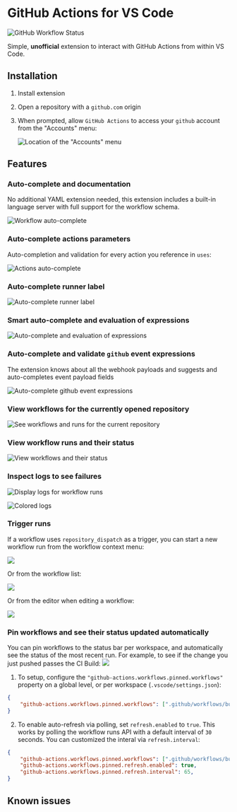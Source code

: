 # GitHub Actions for VS Code

![GitHub Workflow Status](https://img.shields.io/github/workflow/status/cschleiden/vscode-github-actions/Build)

Simple, **unofficial** extension to interact with GitHub Actions from within VS Code.

## Installation

1. Install extension
2. Open a repository with a `github.com` origin
3. When prompted, allow `GitHub Actions` to access your `github` account from the "Accounts" menu:

    ![Location of the "Accounts" menu](https://user-images.githubusercontent.com/2201819/106392564-413ae880-63a7-11eb-8b67-d06c1eede4ea.png)

## Features

### Auto-complete and documentation

No additional YAML extension needed, this extension includes a built-in language server with full support for the workflow schema.

![Workflow auto-complete](https://github.com/cschleiden/vscode-github-actions/raw/HEAD/./media/workflow-auto-complete.gif)

### Auto-complete actions parameters

Auto-completion and validation for every action you reference in `uses`:

![Actions auto-complete](https://github.com/cschleiden/vscode-github-actions/raw/HEAD/./media/actions-auto-complete.gif)

### Auto-complete runner label

![Auto-complete runner label](https://github.com/cschleiden/vscode-github-actions/raw/HEAD/./media/runs-on-auto-complete.gif)

### Smart auto-complete and evaluation of expressions

![Auto-complete and evaluation of expressions](https://github.com/cschleiden/vscode-github-actions/raw/HEAD/./media/env-auto-complete.gif)

### Auto-complete and validate `github` event expressions

The extension knows about all the webhook payloads and suggests and auto-completes event payload fields

![Auto-complete github event expressions](https://github.com/cschleiden/vscode-github-actions/raw/HEAD/./media/github-auto-complete.gif)

### View workflows for the currently opened repository

![See workflows and runs for the current repository](https://github.com/cschleiden/vscode-github-actions/raw/HEAD/./media/runs.png)

### View workflow runs and their status

![View workflows and their status](https://github.com/cschleiden/vscode-github-actions/raw/HEAD/./media/runs2.png)

### Inspect logs to see failures

![Display logs for workflow runs](https://github.com/cschleiden/vscode-github-actions/raw/HEAD/./media/logs.gif)

![Colored logs](https://github.com/cschleiden/vscode-github-actions/raw/HEAD/./media/colored-logs.png)

### Trigger runs

If a workflow uses `repository_dispatch` as a trigger, you can start a new workflow run from the workflow context menu:

![](https://github.com/cschleiden/vscode-github-actions/raw/HEAD/./media/rdispatch.gif)

Or from the workflow list:

![](https://github.com/cschleiden/vscode-github-actions/raw/HEAD/./media/inline-dispatch.png)

Or from the editor when editing a workflow:

![](https://github.com/cschleiden/vscode-github-actions/raw/HEAD/./media/inline-dispatch-editor.png)

### Pin workflows and see their status updated automatically

You can pin workflows to the status bar per workspace, and automatically see the status of the most recent run. For example, to see if the change you just pushed passes the CI Build:
![](https://github.com/cschleiden/vscode-github-actions/raw/HEAD/./media/pin-workflows.gif)

1. To setup, configure the `"github-actions.workflows.pinned.workflows"` property on a global level, or per workspace (`.vscode/settings.json`):

```json
{
    "github-actions.workflows.pinned.workflows": [".github/workflows/build.yml", ".github/workflows/create.yml"],
}
```

2. To enable auto-refresh via polling, set `refresh.enabled` to `true`. This works by polling the workflow runs API with a default interval of `30` seconds. You can customized the interal via `refresh.interval`:

```json
{
    "github-actions.workflows.pinned.workflows": [".github/workflows/build.yml", ".github/workflows/create.yml"],
    "github-actions.workflows.pinned.refresh.enabled": true,
    "github-actions.workflows.pinned.refresh.interval": 65,
}
```


## Known issues

